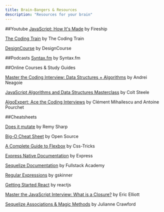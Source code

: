 ```yaml
---
title: Brain-Bangers & Resources
description: "Resources for your brain"
---
```


##Youtube
[JavaScript: How It's Made](https://www.youtube.com/watch?v=FSs_JYwnAdI) by Fireship

[The Coding Train](https://www.youtube.com/channel/UCvjgXvBlbQiydffZU7m1_aw) by The Coding Train

[DesignCourse](https://www.youtube.com/channel/UCVyRiMvfUNMA1UPlDPzG5Ow) by DesignCourse

##Podcasts
[Syntax.fm](https://syntax.fm/) by Syntax.fm

##Online Courses & Study Guides

[Master the Coding Interview: Data Structures + Algorithms](https://www.udemy.com/course/master-the-coding-interview-data-structures-algorithms/) by Andrei Neagoie

[JavaScript Algorithms and Data Structures Masterclass](https://www.udemy.com/js-algorithms-and-data-structures-masterclass/) by Colt Steele

[AlgoExpert: Ace the Coding Interviews](https://www.algoexpert.io/product) by Clément Mihailescu and Antoine Pourchet

##Cheatsheets

[Does it mutate](https://doesitmutate.xyz/) by Remy Sharp

[Big-O Cheat Sheet](https://www.bigocheatsheet.com/) by Open Source

[A Complete Guide to Flexbox](https://css-tricks.com/snippets/css/a-guide-to-flexbox/) by Css-Tricks

[Express Native Documentation](https://expressjs.com/en/api.html) by Express

[Sequelize Documentation](https://sequelizedocs.fullstackacademy.com/) by Fullstack Academy

[Regular Expressions](https://regexr.com/) by gskinner

[Getting Started React](https://reactjs.org/docs/getting-started.html) by reactjs

[Master the JavaScript Interview: What is a Closure?](https://medium.com/javascript-scene/master-the-javascript-interview-what-is-a-closure-b2f0d2152b36) by Eric Elliott

[Sequelize Associations & Magic Methods](https://medium.com/@julianne.marik/sequelize-associations-magic-methods-c72008db91c9) by Julianne Crawford
